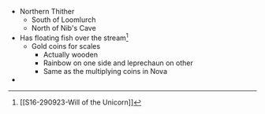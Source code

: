 - Northern Thither
	- South of Loomlurch
	- North of Nib's Cave
- Has floating fish over the stream[^S16]
	- Gold coins for scales
		- Actually wooden
		- Rainbow on one side and leprechaun on other
		- Same as the multiplying coins in Nova
- 

[^S16]: [[S16-290923-Will of the Unicorn]]